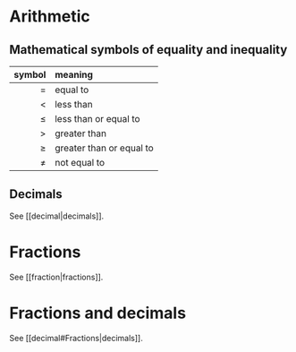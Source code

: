 
# Arithmetic
## Mathematical symbols of equality and inequality
|  symbol | meaning                  |
| ------: | :----------------------- |
|     $=$ | equal to                 |
|   $\lt$ | less than                |
|   $\le$ | less than or equal to    |
|   $\gt$ | greater than             |
|   $\ge$ | greater than or equal to |
| $\not=$ | not equal to             |
## Decimals
See [[decimal|decimals]].
# Fractions
See [[fraction|fractions]].
# Fractions and decimals
See [[decimal#Fractions|decimals]].